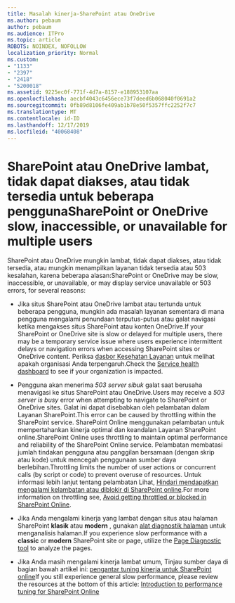 ```yaml
---
title: Masalah kinerja-SharePoint atau OneDrive
ms.author: pebaum
author: pebaum
ms.audience: ITPro
ms.topic: article
ROBOTS: NOINDEX, NOFOLLOW
localization_priority: Normal
ms.custom:
- "1133"
- "2397"
- "2418"
- "5200018"
ms.assetid: 9225ec0f-771f-4d7a-8157-e188953107aa
ms.openlocfilehash: aecbf4043c6456ece73f7deed6b068040f0691a2
ms.sourcegitcommit: 0fb89d8106fe409ab1b78e50f5357ffc2252f7c7
ms.translationtype: MT
ms.contentlocale: id-ID
ms.lasthandoff: 12/17/2019
ms.locfileid: "40068408"
---
```

# <a name="sharepoint-or-onedrive-slow-inaccessible-or-unavailable-for-multiple-users"></a><span data-ttu-id="1b5fb-102">SharePoint atau OneDrive lambat, tidak dapat diakses, atau tidak tersedia untuk beberapa pengguna</span><span class="sxs-lookup"><span data-stu-id="1b5fb-102">SharePoint or OneDrive slow, inaccessible, or unavailable for multiple users</span></span>

<span data-ttu-id="1b5fb-103">SharePoint atau OneDrive mungkin lambat, tidak dapat diakses, atau tidak tersedia, atau mungkin menampilkan layanan tidak tersedia atau 503 kesalahan, karena beberapa alasan:</span><span class="sxs-lookup"><span data-stu-id="1b5fb-103">SharePoint or OneDrive may be slow, inaccessible, or unavailable, or may display service unavailable or 503 errors, for several reasons:</span></span>
  
- <span data-ttu-id="1b5fb-104">Jika situs SharePoint atau OneDrive lambat atau tertunda untuk beberapa pengguna, mungkin ada masalah layanan sementara di mana pengguna mengalami penundaan terputus-putus atau galat navigasi ketika mengakses situs SharePoint atau konten OneDrive.</span><span class="sxs-lookup"><span data-stu-id="1b5fb-104">If your SharePoint or OneDrive site is slow or delayed for multiple users, there may be a temporary service issue where users experience intermittent delays or navigation errors when accessing SharePoint sites or OneDrive content.</span></span> <span data-ttu-id="1b5fb-105">Periksa [dasbor Kesehatan Layanan](https://admin.microsoft.com/AdminPortal/Home#/servicehealth) untuk melihat apakah organisasi Anda terpengaruh.</span><span class="sxs-lookup"><span data-stu-id="1b5fb-105">Check the [Service health dashboard](https://admin.microsoft.com/AdminPortal/Home#/servicehealth) to see if your organization is impacted.</span></span>
  
- <span data-ttu-id="1b5fb-106">Pengguna akan menerima *503 server sibuk* galat saat berusaha menavigasi ke situs SharePoint atau OneDrive.</span><span class="sxs-lookup"><span data-stu-id="1b5fb-106">Users may receive a *503 server is busy* error when attempting to navigate to SharePoint or OneDrive sites.</span></span> <span data-ttu-id="1b5fb-107">Galat ini dapat disebabkan oleh pelambatan dalam Layanan SharePoint.</span><span class="sxs-lookup"><span data-stu-id="1b5fb-107">This error can be caused by throttling within the SharePoint service.</span></span> <span data-ttu-id="1b5fb-108">SharePoint Online menggunakan pelambatan untuk mempertahankan kinerja optimal dan keandalan Layanan SharePoint online.</span><span class="sxs-lookup"><span data-stu-id="1b5fb-108">SharePoint Online uses throttling to maintain optimal performance and reliability of the SharePoint Online service.</span></span> <span data-ttu-id="1b5fb-109">Pelambatan membatasi jumlah tindakan pengguna atau panggilan bersamaan (dengan skrip atau kode) untuk mencegah penggunaan sumber daya berlebihan.</span><span class="sxs-lookup"><span data-stu-id="1b5fb-109">Throttling limits the number of user actions or concurrent calls (by script or code) to prevent overuse of resources.</span></span> <span data-ttu-id="1b5fb-110">Untuk informasi lebih lanjut tentang pelambatan Lihat, [Hindari mendapatkan mengalami kelambatan atau diblokir di SharePoint online](https://docs.microsoft.com/sharepoint/dev/general-development/how-to-avoid-getting-throttled-or-blocked-in-sharepoint-online).</span><span class="sxs-lookup"><span data-stu-id="1b5fb-110">For more information on throttling see, [Avoid getting throttled or blocked in SharePoint Online](https://docs.microsoft.com/sharepoint/dev/general-development/how-to-avoid-getting-throttled-or-blocked-in-sharepoint-online).</span></span>

- <span data-ttu-id="1b5fb-111">Jika Anda mengalami kinerja yang lambat dengan situs atau halaman SharePoint **klasik** atau **modern** , gunakan [alat diagnostik halaman](https://aka.ms/perftool) untuk menganalisis halaman.</span><span class="sxs-lookup"><span data-stu-id="1b5fb-111">If you experience slow performance with a **classic** or **modern** SharePoint site or page, utilize the [Page Diagnostic tool](https://aka.ms/perftool) to analyze the pages.</span></span>
  
- <span data-ttu-id="1b5fb-112">Jika Anda masih mengalami kinerja lambat umum, Tinjau sumber daya di bagian bawah artikel ini: [pengantar tuning kinerja untuk SharePoint online](https://go.microsoft.com/fwlink/?linkid=2024334)</span><span class="sxs-lookup"><span data-stu-id="1b5fb-112">If you still experience general slow performance, please review the resources at the bottom of this article: [Introduction to performance tuning for SharePoint Online](https://go.microsoft.com/fwlink/?linkid=2024334)</span></span>
  